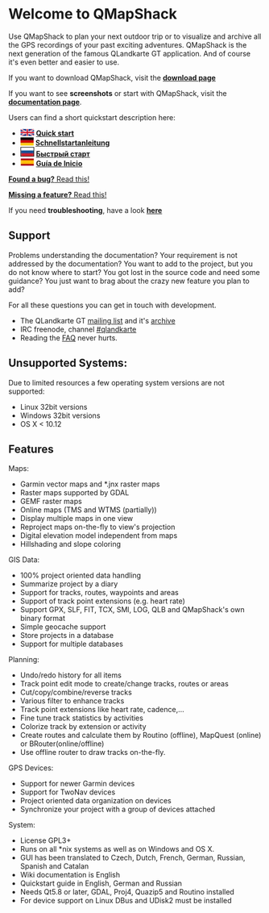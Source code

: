 # Welcome to QMapShack

Use QMapShack to plan your next outdoor trip or to visualize and archive all the GPS recordings of your past exciting adventures. QMapShack is the next generation of the famous QLandkarte GT application. And of course it's even better and easier to use.

If you want to download QMapShack, visit the [**download page**](https://bitbucket.org/maproom/qmapshack/downloads)

If you want to see **screenshots** or start with QMapShack, visit the [**documentation page**](DocMain).

Users can find a short quickstart description here: 

* ![UK flag](images/DocGettingStarted/FlagUk.jpg)  [__Quick start__](DocQuickStartEnglish "English quickstart description")
* ![German flag](images/DocGettingStarted/FlagDe.jpg)  [__Schnellstartanleitung__](DocQuickStartGerman "German quickstart description")
* ![Russian flag](images/DocGettingStarted/FlagRu.jpg)  [__Быстрый старт__](DocQuickStartRussian "Russian quickstart description")
* ![Spanish flag](images/DocGettingStarted/FlagEs.jpg)  [__Guía de Inicio__](DocQuickStartSpanish "Spanish quickstart description")

[**Found a bug?** Read this!](ReportBugs)

[**Missing a feature?** Read this!](RequestFeatures)

If you need **troubleshooting**, have a look [**here**](TroubleShooting)

## Support

Problems understanding the documentation? Your requirement is not addressed by the documentation? You want to add to the project, but you do not know where to start? You got lost in the source code and need some guidance? You just want to brag about the crazy new feature you plan to add? 

For all these questions you can get in touch with development.

* The QLandkarte GT [mailing list](https://lists.sourceforge.net/lists/listinfo/qlandkartegt-users) and it's [archive](http://news.gmane.org/gmane.comp.gis.qlandkartegt.user)
* IRC freenode, channel [#qlandkarte](http://webchat.freenode.net/?channels=#qlandkarte)
* Reading the [FAQ](DocMain#markdown-header-getting-help) never hurts.

## Unsupported Systems:
Due to limited resources a few operating system versions are not supported:

* Linux 32bit versions
* Windows 32bit versions
* OS X < 10.12

## Features

Maps:

* Garmin vector maps and *.jnx raster maps
* Raster maps supported by GDAL
* GEMF raster maps
* Online maps (TMS and WTMS (partially))
* Display multiple maps in one view
* Reproject maps on-the-fly to view's projection
* Digital elevation model independent from maps
* Hillshading and slope coloring

GIS Data:

* 100% project oriented data handling
* Summarize project by a diary
* Support for tracks, routes, waypoints and areas
* Support of track point extensions (e.g. heart rate)
* Support GPX, SLF, FIT, TCX, SMl, LOG, QLB and QMapShack's own binary format
* Simple geocache support
* Store projects in a database
* Support for multiple databases

Planning:

* Undo/redo history for all items
* Track point edit mode to create/change tracks, routes or areas
* Cut/copy/combine/reverse tracks
* Various filter to enhance tracks
* Track point extensions like heart rate, cadence,...
* Fine tune track statistics by activities
* Colorize track by extension or activity
* Create routes and calculate them by Routino (offline), MapQuest (online) or BRouter(online/offline)
* Use offline router to draw tracks on-the-fly.

GPS Devices:

* Support for newer Garmin devices
* Support for TwoNav devices
* Project oriented data organization on devices
* Synchronize your project with a group of devices attached 

System:

* License GPL3+
* Runs on all *nix systems as well as on Windows and OS X.
* GUI has been translated to Czech, Dutch, French, German, Russian, Spanish and Catalan
* Wiki documentation is English 
* Quickstart guide in English, German and Russian
* Needs Qt5.8 or later, GDAL, Proj4, Quazip5 and Routino installed
* For device support on Linux DBus and UDisk2 must be installed
